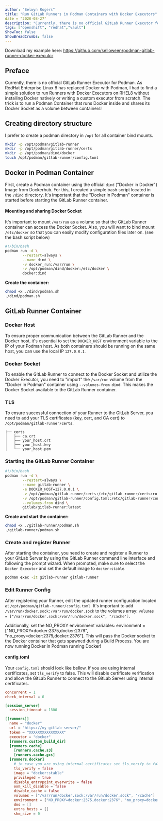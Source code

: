 ```yaml
---
author: "Selwyn Rogers"
title: "Run GitLab Runners in Podman Containers with Docker Executors"
date = "2020-08-27"
description: "Currently, there is no official GitLab Runner Executor for Podman. This presents a challenge for users of RedHat Enterprise Linux 8, which has replaced Docker with Podman. However, I have found a simple solution to run Runners with Docker Executors on RHEL8 without installing Docker natively or having to write a custom executor from scratch. The trick is to run a Podman container that runs Docker inside and shares its Docker Socket as a volume between containers."
tags: ["openshift", "redhat","vault"]
ShowToc: false
ShowBreadCrumbs: false
---
```


Download my example here: https://github.com/selloween/podman-gitlab-runner-docker-executor

## Preface
Currently, there is no official GitLab Runner Executor for Podman. As RedHat Enterprise Linux 8 has replaced Docker with Podman, I had to find a simple solution to run Runners with Docker Executors on RHEL8 without installing Docker natively or writing a custom executor from scratch. The trick is to run a Podman Container that runs Docker inside and shares its Docker Socket as a volume between containers!

## Creating directory structure
I prefer to create a podman directory in `/opt` for all container bind mounts.
```bash
mkdir -p /opt/podman/gitlab-runner
mkdir -p /opt/podman/gitlab-runner/certs
mkdir -p /opt/podman/dind/docker
touch /opt/podman/gitlab-runner/config.toml
```

## Docker in Podman Container
First, create a Podman container using the official `dind` ("Docker in Docker") Image from Dockerhub. For this, I created a simple bash script located in the `/dind` directory. It's important that the "Docker in Podman" container is started before starting the GitLab Runner container.

#### Mounting and sharing Docker Socket
It's important to mount `/var/run` as a volume so that the GitLab Runner container can access the Docker Socket. Also, you will want to bind mount `/etc/docker` so that you can easily modify configuration files later on. (see the bash script below)
```bash
#!/bin/bash
podman run -d \
        --restart=always \
        --name dind \
        -v docker_run:/var/run \
        -v /opt/podman/dind/docker:/etc/docker \
        docker:dind
```
**Create the container:**
```bash
chmod +x ./dind/podman.sh
./dind/podman.sh
``` 

## GitLab Runner Container
### Docker Host
To ensure proper communication between the GitLab Runner and the Docker host, it's essential to set the `DOCKER_HOST` environment variable to the IP of your Podman host. As both containers should be running on the same host, you can use the local IP `127.0.0.1`.

### Docker Socket
To enable the GitLab Runner to connect to the Docker Socket and utilize the Docker Executor, you need to "import" the `/var/run` volume from the "Docker in Podman" container using `--volumes-from dind`. This makes the Docker Socket available to the GitLab Runner container.

### TLS
To ensure successful connection of your Runner to the GitLab Server, you need to add your TLS certificates (key, cert, and CA cert) to `/opt/podman/gitlab-runner/certs`.
```
├── certs
│   ├── ca.crt
│   ├── your_host.crt
│   ├── your_host.key
│   └── your_host.pem
```



### Starting the GitLab Runner Container
```bash
#!/bin/bash
podman run -d \
        --restart=always \
        --name gitlab-runner \
        -e DOCKER_HOST=127.0.0.1 \
        -v /opt/podman/gitlab-runner/certs:/etc/gitlab-runner/certs:ro \
        -v /opt/podman/gitlab-runner/config.toml:/etc/gitlab-runner/config.toml \
        --volumes-from dind \
        gitlab/gitlab-runner:latest
```
**Create and start the container:**
```bash
chmod +x ./gitlab-runner/podman.sh
./gitlab-runner/podman.sh
```

### Create and register Runner
After starting the container, you need to create and register a Runner to your GitLab Server by using the GitLab Runner command line interface and following the prompt wizard. When prompted, make sure to select the `Docker Executor` and set the default image to `docker:stable`.
```bash
podman exec -it gitlab-runner gitlab-runner 
```

### Edit Runner Config
After registering your Runner, edit the updated runner configuration located at `/opt/podman/gitlab-runner/config.toml`. It's important to add `/var/run/docker.sock:/var/run/docker.sock` to the volumes array: `volumes = ["/var/run/docker.sock:/var/run/docker.sock", "/cache"]`.

Additionally, set the NO_PROXY environment variables: environment = ["NO_PROXY=docker:2375,docker:2376", "no_proxy=docker:2375,docker:2376"]. This will pass the Docker socket to the Docker container that gets spawned during a Build Process. You are now running Docker in Podman running Docker!

#### config.toml
Your `config.toml` should look like bellow.
If you are using internal certificates, set `tls_verify` to false. This will disable certificate verification and allow the GitLab Runner to connect to the GitLab Server using internal certificates.

```toml
concurrent = 1
check_interval = 0

[session_server]
  session_timeout = 1800

[[runners]]
  name = "docker"
  url = "https://my-gitlab-server/"
  token = "XXXXXXXXXXXXXXXX"
  executor = "docker"
  [runners.custom_build_dir]
  [runners.cache]
    [runners.cache.s3]
    [runners.cache.gcs]
  [runners.docker]
    # in case you are using internal certificates set tls_verify to false
    tls_verify = false
    image = "docker:stable"
    privileged = true
    disable_entrypoint_overwrite = false
    oom_kill_disable = false
    disable_cache = false
    volumes = ["/var/run/docker.sock:/var/run/docker.sock", "/cache"]
    environment = ["NO_PROXY=docker:2375,docker:2376", "no_proxy=docker:2375,docker:2376"]
    dns = []
    extra_hosts = []
    shm_size = 0
```